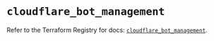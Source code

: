 # `cloudflare_bot_management`

Refer to the Terraform Registry for docs: [`cloudflare_bot_management`](https://registry.terraform.io/providers/cloudflare/cloudflare/5.3.0/docs/resources/bot_management).
